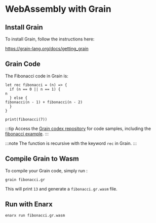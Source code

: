 # WebAssembly with Grain

## Install Grain

To install Grain, follow the instructions here:

https://grain-lang.org/docs/getting_grain

## Grain Code

The Fibonacci code in Grain is:

```
let rec fibonacci = (n) => {
  if (n == 0 || n == 1) {
n
  } else {
fibonacci(n - 1) + fibonacci(n - 2)
  }
}

print(fibonacci(7))
```
:::tip
Access the [Grain codex repository](https://github.com/enarx/codex/tree/main/Grain) for code samples, including the [fibonacci example](https://github.com/enarx/codex/tree/main/Grain/fibonacci).
:::

:::note
The function is recursive with the keyword `rec` in Grain.
:::

## Compile Grain to Wasm

To compile your Grain code, simply run :

```
grain fibonacci.gr
```

This will print `13` and generate a `fibonacci.gr.wasm` file.


## Run with Enarx


```
enarx run fibonacci.gr.wasm
```